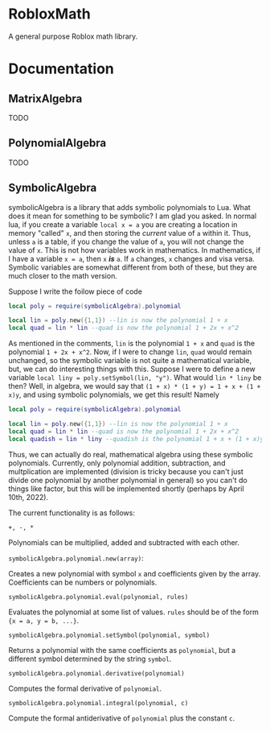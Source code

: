 # RobloxMath

A general purpose Roblox math library.

# Documentation

## MatrixAlgebra

TODO

## PolynomialAlgebra

TODO

## SymbolicAlgebra

symbolicAlgebra is a library that adds symbolic polynomials to Lua. What does it mean for something to be symbolic? I am glad you asked. In normal lua, if you create a variable `local x = a` you are creating a location in memory "called" `x`, and then storing the *current* value of `a` within it. Thus, unless `a` is a table, if you change the value of `a`, you will not change the value of `x`. This is not how variables work in mathematics. In mathematics, if I have a variable `x = a`, then `x` ***is*** `a`. If `a` changes, `x` changes and visa versa. Symbolic variables are somewhat different from both of these, but they are much closer to the math version. 

Suppose I write the foilow piece of code

```lua
local poly = require(symbolicAlgebra).polynomial

local lin = poly.new({1,1}) --lin is now the polynomial 1 + x
local quad = lin * lin --quad is now the polynomial 1 + 2x + x^2
```

As mentioned in the comments, `lin` is the polynomial `1 + x` and `quad` is the polynomial `1 + 2x + x^2`. Now, if I were to change `lin`, `quad` would remain unchanged, so the symbolic variable is not quite a mathematical variable, but, we can do interesting things with this. Suppose I were to define a new variable `local liny = poly.setSymbol(lin, "y")`. What would `lin * liny` be then? Well, in algebra, we would say that `(1 + x) * (1 + y) = 1 + x + (1 + x)y`, and using symbolic polynomials, we get this result! Namely

```lua
local poly = require(symbolicAlgebra).polynomial

local lin = poly.new({1,1}) --lin is now the polynomial 1 + x
local quad = lin * lin --quad is now the polynomial 1 + 2x + x^2
local quadish = lin * liny --quadish is the polynomial 1 + x + (1 + x)y
```

Thus, we can actually do real, mathematical algebra using these symbolic polynomials. Currently, only polynomial addition, subtraction, and multplication are implemented (division is tricky because you can't just divide one polynomial by another polynomial in general) so you can't do things like factor, but this will be implemented shortly (perhaps by April 10th, 2022).

The current functionality is as follows:

`+, -, *`

Polynomials can be multiplied, added and subtracted with each other.

`symbolicAlgebra.polynomial.new(array)`:

Creates a new polynomial with symbol `x` and coefficients given by the array. Coefficients can be numbers or polynomials.

`symbolicAlgebra.polynomial.eval(polynomial, rules)`

Evaluates the polynomial at some list of values. `rules` should be of the form `{x = a, y = b, ...}`.

`symbolicAlgebra.polynomial.setSymbol(polynomial, symbol)`

Returns a polynomial with the same coefficients as `polynomial`, but a different symbol determined by the string `symbol`.

`symbolicAlgebra.polynomial.derivative(polynomial)`

Computes the formal derivative of `polynomial`.

`symbolicAlgebra.polynomial.integral(polynomial, c)`

Compute the formal antiderivative of `polynomial` plus the constant `c`.
